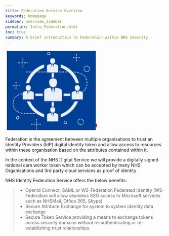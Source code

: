 ```yaml
---
title: Federation Service Overview
keywords: homepage
sidebar: overview_sidebar
permalink: Intro_Federation.html
toc: true
summary: A brief introduction to Federation within NHS Identity
---
```



![Federation Image](images/IntroFederation.JPG)


Federation is the agreement between multiple organisations to trust an Identity Providers (IdP) digital identity token and allow access to resources within these organisation based on the attributes contained within it. 

In the context of the NHS Digital Service we will provide a digitally signed national care worker token which can be accepted by many NHS Organisations and 3rd party cloud services as proof of identity 

NHS Identity Federation Service offers the below benefits:

> * OpenId Connect, SAML or WS-Federation Federated Identity (WS-Federation will allow seamless SSO access to Microsoft services such as NHSMail, Office 365, Skype)
> * Secure Attribute Exchange for system to system identity data exchange
> * Secure Token Service providing a means to exchange tokens across security domains without re-authenticating or re-establishing trust relationships.
